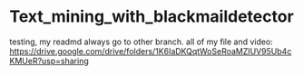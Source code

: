 # Text_mining_with_blackmaildetector
testing, my readmd always go to other branch.
all of my file and video:
https://drive.google.com/drive/folders/1K6IaDKQqtWoSeRoaMZIUV95Ub4cKMUeR?usp=sharing
